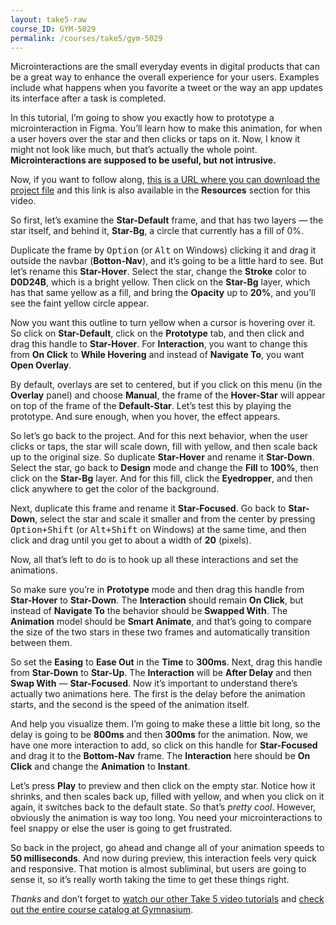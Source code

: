 ```yaml
---
layout: take5-raw
course_ID: GYM-5029
permalink: /courses/take5/gym-5029
---
```


Microinteractions are the small everyday events in digital products that can be a great way to enhance the overall experience for your users. Examples include what happens when you favorite a tweet or the way an app updates its interface after a task is completed.

In this tutorial, I’m going to show you exactly how to prototype a microinteraction in Figma. You’ll learn how to make this animation, for when a user hovers over the star and then clicks or taps on it. Now, I know it might not look like much, but that’s actually the whole point. **Microinteractions are supposed to be useful, but not intrusive.**

Now, if you want to follow along, [this is a URL where you can download the project file][1] and this link is also available in the **Resources** section for this video.

So first, let’s examine the **Star-Default** frame, and that has two layers — the star itself, and behind it, **Star-Bg**, a circle that currently has a fill of 0%.

Duplicate the frame by <kbd>Option</kbd> (or <kbd>Alt</kbd> on Windows) clicking it and drag it outside the navbar (**Botton-Nav**), and it’s going to be a little hard to see. But let’s rename this **Star-Hover**. Select the star, change the **Stroke** color to **D0D24B**, which is a bright yellow. Then click on the **Star-Bg** layer, which has that same yellow as a fill, and bring the **Opacity** up to **20%**, and you’ll see the faint yellow circle appear.

Now you want this outline to turn yellow when a cursor is hovering over it. So click on **Star-Default**, click on the **Prototype** tab, and then click and drag this handle to **Star-Hover**. For **Interaction**, you want to change this from **On Click** to **While Hovering** and instead of **Navigate To**, you want **Open Overlay**.

By default, overlays are set to centered, but if you click on this menu (in the **Overlay** panel) and choose **Manual**, the frame of the **Hover-Star** will appear on top of the frame of the **Default-Star**. Let’s test this by playing the prototype. And sure enough, when you hover, the effect appears.

So let’s go back to the project. And for this next behavior, when the user clicks or taps, the star will scale down, fill with yellow, and then scale back up to the original size. So duplicate **Star-Hover** and rename it **Star-Down**. Select the star, go back to **Design** mode and change the **Fill** to **100%**, then click on the **Star-Bg** layer. And for this fill, click the **Eyedropper**, and then click anywhere to get the color of the background.

Next, duplicate this frame and rename it **Star-Focused**. Go back to **Star-Down**, select the star and scale it smaller and from the center by pressing <kbd><kbd>Option</kbd>+<kbd>Shift</kbd></kbd> (or <kbd><kbd>Alt</kbd>+<kbd>Shift</kbd></kbd> on Windows) at the same time, and then click and drag until you get to about a width of **20** (pixels).

Now, all that’s left to do is to hook up all these interactions and set the animations.

So make sure you’re in **Prototype** mode and then drag this handle from **Star-Hover** to **Star-Down**. The **Interaction** should remain **On Click**, but instead of **Navigate To** the behavior should be **Swapped With**. The **Animation** model should be **Smart Animate**, and that’s going to compare the size of the two stars in these two frames and automatically transition between them.

So set the **Easing** to **Ease Out** in the **Time** to **300ms**. Next, drag this handle from **Star-Down** to **Star-Up**. The **Interaction** will be **After Delay** and then **Swap With** — **Star-Focused**. Now it’s important to understand there’s actually two animations here. The first is the delay before the animation starts, and the second is the speed of the animation itself.

And help you visualize them. I’m going to make these a little bit long, so the delay is going to be **800ms** and then **300ms** for the animation. Now, we have one more interaction to add, so click on this handle for **Star-Focused** and drag it to the **Bottom-Nav** frame. The **Interaction** here should be **On Click** and change the **Animation** to **Instant**.

Let’s press **Play** to preview and then click on the empty star. Notice how it shrinks, and then scales back up, filled with yellow, and when you click on it again, it switches back to the default state. So that’s *pretty cool*. However, obviously the animation is way too long. You need your microinteractions to feel snappy or else the user is going to get frustrated.

So back in the project, go ahead and change all of your animation speeds to **50 milliseconds**. And now during preview, this interaction feels very quick and responsive. That motion is almost subliminal, but users are going to sense it, so it’s really worth taking the time to get these things right.

*Thanks* and don’t forget to [watch our other Take 5 video tutorials][2] and [check out the entire course catalog at Gymnasium][3].

[1]: https://gymnasium.github.io/take5/gym-5029.zip
[2]: https://thegymnasium.com/courses/take5
[3]: https://thegymnasium.com/courses
